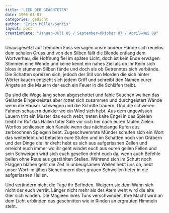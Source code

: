 ```yaml
---
title: "LIED DER GEÄCHTETEN"
date: 1900-01-01
categories: gedicht
author: "Erich Müller-Santis"
layout: post
creationDate: "Januar–Juli 85 / September–Oktober 87 / April–Mai 89"
---
```

Unausgesetzt auf fremdem Fuss
versagen unsre andern Hände
sich reuelos dem schalen Gruss
und von den Silben fällt die Blende
entlang dem Wortverhau, die Hoffnung fiel
im späten Licht, doch ist kein Ende
erwägen Stimmen eine Wende
und keine kennt ein nahes Ziel
als ob ihr Keim sich bloss in stummen Silben fände
und doch als ob Getrenntes sich verbände.
Die Schatten spreizen sich, jedoch der Stil
von Morden die sich hinter Wörter kauern
entzieht sich jedem Griff und schreibt
den Namen eurer Ängste an die Mauern
der euch ein Feuer in die Schläfen treibt.

Da sind die Wege lang schon abgeschottet
und fahle Seuchen weihen das Gelände
Eingekreistes aber rottet
sich zusammen und durchgeistert Wände
wenn die Häuser schweigen und die Schritte trauern.
Und die schweren Fahnen schauern
dunkler wo ein Wind sich hebt.
Aus dem ungewissen Lauern
tritt ein Muster das euch webt,
treten kalte Engel in das Spielen
treibt ihr Ruf das Hallen toter Säle
vor sich her nach euren faulen Zielen.
Wortlos schliessen sich Kanäle
wenn das nächtelange Rufen
aus zerbrochnen Spiegeln bebt.
Zugeschwemmte Münder schufen
sich ein Wort das weiterlebt
und betasten eure Stufen
und im Schatten noch von Gräbern und der Dinge die ihr dreht
hebt es sich aus aufgerissnen Zellen
und erreicht euch immer wo ihr geht
windet euch aus euren geilen Fellen
und sein Schweigen wird sich euch gesellen
dreht euch da, wenn auch Befehle bellen
ohne Reue aus gestählten Stellen.
Während sich im Schutt noch Flaggen blähen
geht die Zeit in unbeugsamen Wellen
hebt uns da, hebt unser Wort im jähen
Sicherinnern über grauen Schwellen
tiefer in die aufgerissnen Hellen.

Und verändern nicht die Tage ihr Befinden.
Weigern sie dem Wahn sich nicht der euch verrät.
Länger nicht mehr als der Atem weht
wird die alte Gier sich winden.
Die Magieen ihres Tuns verschwinden.
Ihre Macht wird an dem Licht erblinden
das geschnitten wie in Rinden
an ergrauten Himmeln steht.
